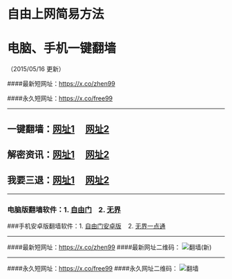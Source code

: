 # 自由上网简易方法
# 电脑、手机一键翻墙
（2015/05/16 更新）

####最新短网址：<a href="https://x.co/zhen99" target="_blank">https://x.co/zhen99</a>

####永久短网址：<a href="https://x.co/free99" target="_blank">https://x.co/free99</a>

***

## 一键翻墙：<a href="https://d3e6qfhusa3vhe.cloudfront.net" target="_blank">网址1</a>&nbsp;&nbsp;&nbsp;&nbsp;&nbsp;<a href="https://d3cnzdqnl5l09d.cloudfront.net" target="_blank">网址2</a>

## 解密资讯：<a href="https://d3cnzdqnl5l09d.cloudfront.net/zhen99" target="_blank">网址1</a>&nbsp;&nbsp;&nbsp;&nbsp;&nbsp;<a href="https://d2187grypo2gfr.cloudfront.net/zhen99" target="_blank">网址2</a>

## 我要三退：<a href="https://d3cnzdqnl5l09d.cloudfront.net/zs.php/url/d29duwb7un2osd.cloudfront.net/8" target="_blank">网址1</a>&nbsp;&nbsp;&nbsp;&nbsp;&nbsp;<a href="https://dvlkyogqbetr1.cloudfront.net/ogST.aspx" target="_blank">网址2</a>

***

### 电脑版翻墙软件：1. <a href="https://d3b07nb9ldi3br.cloudfront.net/fga01.php?fid=fg753p.zip" target="_blank">自由门</a>&nbsp;&nbsp;&nbsp;&nbsp;2. <a href="https://d3b07nb9ldi3br.cloudfront.net/fga01.php?fid=u1405.zip" target="_blank">无界</a>

###手机安卓版翻墙软件：1. <a href="https://d3b07nb9ldi3br.cloudfront.net/fga01.php?fid=fgma32.apk" target="_blank">自由门安卓版</a>&nbsp;&nbsp;&nbsp;&nbsp;2. <a href="https://d3b07nb9ldi3br.cloudfront.net/fga01.php?fid=um3.1.apk" target="_blank">无界一点通</a>

***

####最新短网址：<a href="https://x.co/zhen99" target="_blank">https://x.co/zhen99</a>
####最新网址二维码：
![翻墙(新)](https://d3b07nb9ldi3br.cloudfront.net/pic/yjfq1.png)

***

####永久短网址：<a href="https://x.co/free99" target="_blank">https://x.co/free99</a>
####永久网址二维码：
![翻墙](https://d3b07nb9ldi3br.cloudfront.net/pic/yjfq0.png)
